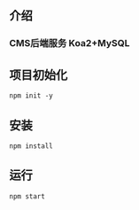 ## 介绍
### CMS后端服务 Koa2+MySQL

## 项目初始化
```
npm init -y
```

## 安装
```
npm install
```

## 运行
```
npm start
```

